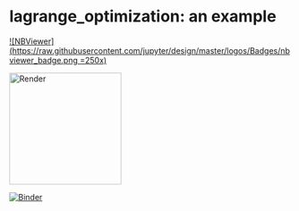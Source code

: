 # lagrange_optimization: an example

[![NBViewer](https://raw.githubusercontent.com/jupyter/design/master/logos/Badges/nbviewer_badge.png =250x)](https://nbviewer.jupyter.org/github/vicente-gonzalez-ruiz/lagrange_optimization/tree/master/)

[<img src="https://raw.githubusercontent.com/jupyter/design/master/logos/Badges/nbviewer_badge.png" alt="Render" width="200"/>](https://nbviewer.jupyter.org/github/vicente-gonzalez-ruiz/lagrange_optimization/tree/master/)

[![Binder](https://mybinder.org/badge_logo.svg)](https://mybinder.org/v2/gh/vicente-gonzalez-ruiz/lagrange_optimization/master)

